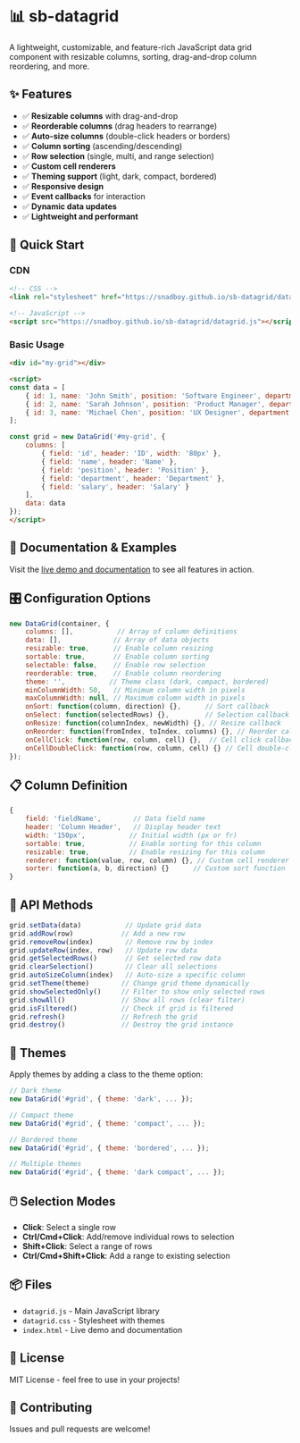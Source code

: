 # 📊 sb-datagrid

A lightweight, customizable, and feature-rich JavaScript data grid component with resizable columns, sorting, drag-and-drop column reordering, and more.

## ✨ Features

- ✅ **Resizable columns** with drag-and-drop
- ✅ **Reorderable columns** (drag headers to rearrange)
- ✅ **Auto-size columns** (double-click headers or borders)
- ✅ **Column sorting** (ascending/descending)
- ✅ **Row selection** (single, multi, and range selection)
- ✅ **Custom cell renderers**
- ✅ **Theming support** (light, dark, compact, bordered)
- ✅ **Responsive design**
- ✅ **Event callbacks** for interaction
- ✅ **Dynamic data updates**
- ✅ **Lightweight and performant**

## 🚀 Quick Start

### CDN

```html
<!-- CSS -->
<link rel="stylesheet" href="https://snadboy.github.io/sb-datagrid/datagrid.css">

<!-- JavaScript -->
<script src="https://snadboy.github.io/sb-datagrid/datagrid.js"></script>
```

### Basic Usage

```html
<div id="my-grid"></div>

<script>
const data = [
    { id: 1, name: 'John Smith', position: 'Software Engineer', department: 'Engineering', salary: '$95,000' },
    { id: 2, name: 'Sarah Johnson', position: 'Product Manager', department: 'Product', salary: '$110,000' },
    { id: 3, name: 'Michael Chen', position: 'UX Designer', department: 'Design', salary: '$85,000' }
];

const grid = new DataGrid('#my-grid', {
    columns: [
        { field: 'id', header: 'ID', width: '80px' },
        { field: 'name', header: 'Name' },
        { field: 'position', header: 'Position' },
        { field: 'department', header: 'Department' },
        { field: 'salary', header: 'Salary' }
    ],
    data: data
});
</script>
```

## 📖 Documentation & Examples

Visit the [live demo and documentation](https://snadboy.github.io/sb-datagrid/) to see all features in action.

## 🎛️ Configuration Options

```javascript
new DataGrid(container, {
    columns: [],           // Array of column definitions
    data: [],             // Array of data objects
    resizable: true,      // Enable column resizing
    sortable: true,       // Enable column sorting
    selectable: false,    // Enable row selection
    reorderable: true,    // Enable column reordering
    theme: '',           // Theme class (dark, compact, bordered)
    minColumnWidth: 50,   // Minimum column width in pixels
    maxColumnWidth: null, // Maximum column width in pixels
    onSort: function(column, direction) {},      // Sort callback
    onSelect: function(selectedRows) {},         // Selection callback
    onResize: function(columnIndex, newWidth) {}, // Resize callback
    onReorder: function(fromIndex, toIndex, columns) {}, // Reorder callback
    onCellClick: function(row, column, cell) {},  // Cell click callback
    onCellDoubleClick: function(row, column, cell) {} // Cell double-click callback
});
```

## 📋 Column Definition

```javascript
{
    field: 'fieldName',        // Data field name
    header: 'Column Header',   // Display header text
    width: '150px',           // Initial width (px or fr)
    sortable: true,           // Enable sorting for this column
    resizable: true,          // Enable resizing for this column
    renderer: function(value, row, column) {}, // Custom cell renderer
    sorter: function(a, b, direction) {}      // Custom sort function
}
```

## 🎯 API Methods

```javascript
grid.setData(data)           // Update grid data
grid.addRow(row)            // Add a new row
grid.removeRow(index)        // Remove row by index
grid.updateRow(index, row)   // Update row data
grid.getSelectedRows()       // Get selected row data
grid.clearSelection()        // Clear all selections
grid.autoSizeColumn(index)   // Auto-size a specific column
grid.setTheme(theme)        // Change grid theme dynamically
grid.showSelectedOnly()     // Filter to show only selected rows
grid.showAll()              // Show all rows (clear filter)
grid.isFiltered()           // Check if grid is filtered
grid.refresh()              // Refresh the grid
grid.destroy()              // Destroy the grid instance
```

## 🎨 Themes

Apply themes by adding a class to the theme option:

```javascript
// Dark theme
new DataGrid('#grid', { theme: 'dark', ... });

// Compact theme
new DataGrid('#grid', { theme: 'compact', ... });

// Bordered theme
new DataGrid('#grid', { theme: 'bordered', ... });

// Multiple themes
new DataGrid('#grid', { theme: 'dark compact', ... });
```

## 🖱️ Selection Modes

- **Click**: Select a single row
- **Ctrl/Cmd+Click**: Add/remove individual rows to selection
- **Shift+Click**: Select a range of rows
- **Ctrl/Cmd+Shift+Click**: Add a range to existing selection

## 📦 Files

- `datagrid.js` - Main JavaScript library
- `datagrid.css` - Stylesheet with themes
- `index.html` - Live demo and documentation

## 📄 License

MIT License - feel free to use in your projects!

## 🤝 Contributing

Issues and pull requests are welcome!